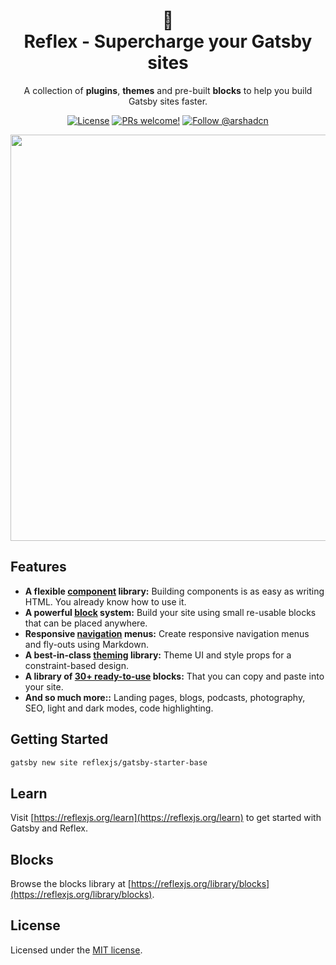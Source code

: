 <h1 align="center">
🚀<br />
Reflex - Supercharge your Gatsby sites
</h1>

<p align="center">
A collection of <strong>plugins</strong>, <strong>themes</strong> and pre-built <strong>blocks</strong> to help you build Gatsby sites faster.
</p>

<p align="center">
  <a href="https://github.com/reflexjs/reflex/blob/master/LICENSE"><img src="https://img.shields.io/npm/l/@arshad/gatsby-theme-phoenix.svg" alt="License"></a>
  <a href="https://github.com/reflexjs/reflex/pulls"><img src="https://img.shields.io/badge/PRs-welcome-brightgreen.svg" alt="PRs welcome!" /></a>
  <a href="https://twitter.com/arshadcn"><img src="https://img.shields.io/badge/Follow-%40arshadcn-1da1f2" alt="Follow @arshadcn" /></a>
</p>

<p align="center">
<img src="https://arshad.io/uploads/reflexjs.gif" width="650" />
</p>

## Features

- **A flexible [component](https://reflexjs.org/docs/components) library:** Building components is as easy as writing HTML. You already know how to use it.
- **A powerful [block](https://reflexjs.org/docs/blocks) system:** Build your site using small re-usable blocks that can be placed anywhere.
- **Responsive [navigation](https://reflexjs.org/docs/navs/) menus:** Create responsive navigation menus and fly-outs using Markdown.
- **A best-in-class [theming](https://reflexjs.org/docs/theming) library:** Theme UI and style props for a constraint-based design.
- **A library of [30+ ready-to-use](https://reflexjs.org/library/blocks/) blocks:** That you can copy and paste into your site.
- **And so much more::** Landing pages, blogs, podcasts, photography, SEO, light and dark modes, code highlighting.

## Getting Started

```sh
gatsby new site reflexjs/gatsby-starter-base
```

## Learn

Visit [https://reflexjs.org/learn](https://reflexjs.org/learn) to get started with Gatsby and Reflex.

## Blocks

Browse the blocks library at [https://reflexjs.org/library/blocks](https://reflexjs.org/library/blocks).

## License

Licensed under the [MIT license](https://github.com/reflexjs/reflex/blob/master/LICENSE).
